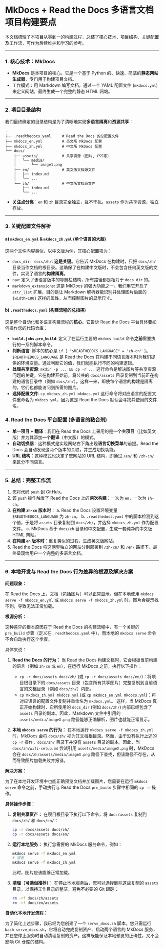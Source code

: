 # MkDocs + Read the Docs 多语言文档项目构建要点

本文档梳理了本项目从零到一的构建过程，总结了核心技术、项目结构、关键配置及工作流，可作为后续维护和学习的参考。

---

### 1. 核心技术：MkDocs

- **MkDocs** 是本项目的核心。它是一个基于 Python 的、快速、简洁的**静态网站生成器**，专门用于构建项目文档。
- 工作模式：用 Markdown 编写文档，通过一个 YAML 配置文件 (`mkdocs.yml`) 来定义网站，最终生成一个完整的静态 HTML 网站。

---

### 2. 项目目录结构

我们最终确定的目录结构是为了清晰地实现**多语言隔离**和**资源共享**：

```
.
├── .readthedocs.yaml     # Read the Docs 的总配置文件
├── mkdocs_en.yml         # 英文版 MkDocs 配置
├── mkdocs_zh.yml         # 中文版 MkDocs 配置
└── docs/
    ├── assets/           # 共享资源 (图片, CSS等)
    │   └── media/
    │       └── image1.png
    ├── en/               # 英文版文档源文件
    │   ├── index.md
    │   └── ...
    └── zh/               # 中文版文档源文件
        ├── index.md
        └── ...
```

- **关注点分离**：`en` 和 `zh` 目录完全独立，互不干扰。`assets` 作为共享资源，独立存放。

---

### 3. 关键配置文件解析

#### a) `mkdocs_en.yml` & `mkdocs_zh.yml` (单个语言的大脑)

这两个文件内容类似，以中文版为例，其核心配置项为：

- `docs_dir: docs/zh/`: **这是关键**。它告诉 MkDocs 在构建时，只把 `docs/zh/` 目录当作文档的根目录。这确保了在构建中文版时，不会包含任何英文版的文件，实现了语言的**构建隔离**。
- `nav`: 定义了该语言版本的导航栏结构，所有路径都是相对于 `docs_dir` 的。
- `markdown_extensions`: 这是 MkDocs 的强大功能之一。我们用它开启了 `attr_list` 扩展，目的是让 Markdown 解析器能识别并处理图片后面的 `{width=180}` 这样的属性，从而控制图片的显示尺寸。

#### b) `.readthedocs.yaml` (构建流程的总指挥)

这是整个自动化和多语言构建流程的**核心**。它告诉 Read the Docs 平台具体要如何操作您的代码仓库：

- **`build.jobs.pre_build`**: 定义了在运行主要的 `mkdocs build` 命令**之前**需要执行的一系列脚本命令。
- **判断语言**: 脚本的核心是 `if [ "$READTHEDOCS_LANGUAGE" = "zh-cn" ]`。`$READTHEDOCS_LANGUAGE` 是 Read the Docs 在构建不同语言版本时为我们提供的环境变量。通过判断它的值，我们就能执行不同的构建逻辑。
- **处理共享资源**: `mkdir -p ... && cp -r ...` 这行命令是解决图片等共享资源问题的关键。它在构建开始前，将公共的 `docs/assets` 目录复制到当前正在构建的语言目录中（例如 `docs/zh/`）。这样一来，即使每个语言的构建是隔离的，它们也都能访问到所需的图片。
- **选择配置文件**: `cp mkdocs_zh.yml mkdocs.yml` 这行命令将对应语言的配置文件重命名为 `mkdocs.yml`，因为这是 Read the Docs 默认会寻找并使用的文件名。

### 4. Read the Docs 平台配置 (多语言的粘合剂)

- **单一项目 + 翻译**：我们在 Read the Docs 上采用的是**一个主项目**（比如英文版）并为其添加**一个翻译**（中文版）的模式。
- **自动切换器**：这种模式是实现网站右下角出现**语言切换菜单**的前提。Read the Docs 会自动发现这两个版本的关联，并生成切换功能。
- **URL 结构**：这种模式也决定了您网站的 URL 结构，即通过 `/en/` 和 `/zh-cn/` 来区分不同语言。

---

### 5. 总结：完整工作流

1.  您将代码 `push` 到 GitHub。
2.  该 `push` 操作触发了 Read the Docs 上的**两次构建**：一次为 `en`，一次为 `zh-cn`。
3.  **在构建 `zh-cn` 版本时**：
    a. Read the Docs 设置环境变量 `$READTHEDOCS_LANGUAGE` 为 `zh-cn`。
    b. `.readthedocs.yaml` 中的脚本检测到这个值，于是将 `assets` 目录复制到 `docs/zh/`，并选择 `mkdocs_zh.yml` 作为配置文件。
    c. MkDocs 基于 `docs/zh` 目录和中文配置，生成一套纯净的中文版 HTML 网站。
4.  **在构建 `en` 版本时**：重复类似的过程，生成英文版网站。
5.  Read the Docs 将这两套独立的网站分别部署到 `/zh-cn/` 和 `/en/` 路径下，最终呈现给用户一个完整的多语言文档。

---

### 6. 本地开发与 Read the Docs 行为差异的根源及解决方案

**问题现象：**

在 Read the Docs 上，文档（包括图片）可以正常显示。但在本地使用 `mkdocs serve -f mkdocs_en.yml` 或 `mkdocs serve -f mkdocs_zh.yml` 时，图片会提示找不到，导致无法正常加载。

**根源分析：**

这种差异的根本原因在于 Read the Docs 的构建流程中，有一个关键的 `pre_build` 步骤（定义在 `.readthedocs.yaml` 中），而本地的 `mkdocs serve` 命令不会自动执行这个步骤。

具体来说：

1.  **Read the Docs 的行为：**
    当 Read the Docs 构建文档时，它会根据当前构建的语言（例如 `zh-cn` 或 `en`），在运行 MkDocs 之前，执行以下操作：
    *   `cp -r docs/assets docs/zh/` (或 `cp -r docs/assets docs/en/`)：将项目根目录下的 `docs/assets` 目录（包含所有共享图片）完整复制到当前语言的文档目录（例如 `docs/zh/`）内部。
    *   `cp mkdocs_zh.yml mkdocs.yml` (或 `cp mkdocs_en.yml mkdocs.yml`)：将对应语言的配置文件复制并重命名为 `mkdocs.yml`。
    这样，当 MkDocs 真正开始构建时，它所使用的 `docs_dir` (例如 `docs/zh/`) 内部已经包含了 `assets` 目录的副本。因此，Markdown 文件中引用的 `assets/media/imageX.png` 路径能够正确解析，图片也就能正常显示。

2.  **本地 `mkdocs serve` 的行为：**
    在本地运行 `mkdocs serve -f mkdocs_zh.yml` 时，MkDocs 会将 `docs/zh/` 视为其文档根目录。然而，由于没有执行上述的 `cp -r` 操作，`docs/zh/` 目录下并没有 `assets` 目录的副本。因此，当 `docs/zh/wifi-setup.md` 尝试引用 `assets/media/imageX.png` 时，MkDocs 会在 `docs/zh/assets/media/imageX.png` 路径下查找，但该路径不存在，从而导致图片加载失败并报错。

**解决方案：**

为了在本地开发环境中也能正确预览文档并加载图片，您需要在运行 `mkdocs serve` 命令之前，手动执行与 Read the Docs `pre_build` 步骤中相同的 `cp -r` 操作。

**具体操作步骤：**

1.  **复制共享资产：**
    在项目根目录下执行以下命令，将 `docs/assets` 复制到 `docs/zh/` 和 `docs/en/`：
    ```bash
    cp -r docs/assets docs/zh/
    cp -r docs/assets docs/en/
    ```
2.  **运行本地服务：**
    执行您需要的 MkDocs 服务命令，例如：
    ```bash
    mkdocs serve -f mkdocs_en.yml
    # 或者
    mkdocs serve -f mkdocs_zh.yml
    ```
    此时，图片应该能够正常加载。

3.  **清理（可选但推荐）：**
    在停止本地服务后，您可以选择删除这些复制的 `assets` 目录，以保持工作目录的整洁，避免不必要的 Git 跟踪：
    ```bash
    rm -rf docs/zh/assets
    rm -rf docs/en/assets
    ```

**自动化本地开发流程：**

为了简化上述步骤，我已经为您创建了一个 `serve_docs.sh` 脚本。您只需运行 `bash serve_docs.sh`，它将自动完成复制资产、启动两个语言的 MkDocs 服务，并在您停止服务时自动清理复制的资产。这样既能保证本地预览的正确性，又不会影响 Git 仓库的结构。